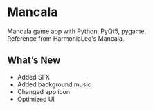 # Mancala

Mancala game app with Python, PyQt5, pygame.  
Reference from HarmoniaLeo's Mancala.

## What’s New

- Added SFX  
- Added background music  
- Changed app icon  
- Optimized UI  
